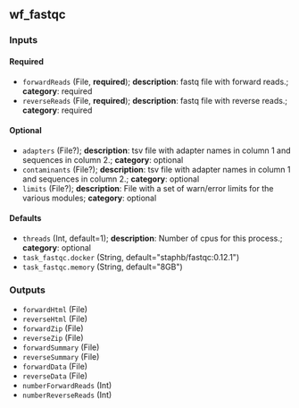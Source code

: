 
## wf_fastqc

### Inputs

#### Required

  * `forwardReads` (File, **required**); **description**: fastq file with forward reads.; **category**: required
  * `reverseReads` (File, **required**); **description**: fastq file with reverse reads.; **category**: required

#### Optional

  * `adapters` (File?); **description**: tsv file with adapter names in column 1 and sequences in column 2.; **category**: optional
  * `contaminants` (File?); **description**: tsv file with adapter names in column 1 and sequences in column 2.; **category**: optional
  * `limits` (File?); **description**: File with a set of warn/error limits for the various modules; **category**: optional

#### Defaults

  * `threads` (Int, default=1); **description**: Number of cpus for this process.; **category**: optional
  * `task_fastqc.docker` (String, default="staphb/fastqc:0.12.1")
  * `task_fastqc.memory` (String, default="8GB")

### Outputs

  * `forwardHtml` (File)
  * `reverseHtml` (File)
  * `forwardZip` (File)
  * `reverseZip` (File)
  * `forwardSummary` (File)
  * `reverseSummary` (File)
  * `forwardData` (File)
  * `reverseData` (File)
  * `numberForwardReads` (Int)
  * `numberReverseReads` (Int)
